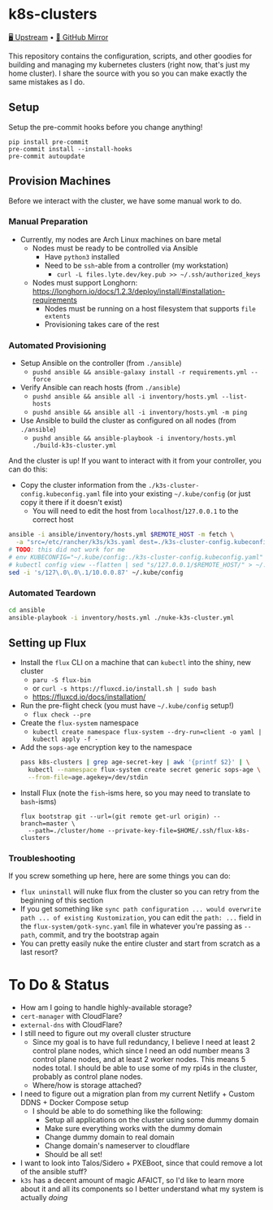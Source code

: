 # k8s-clusters

[🖥️ Upstream][upstream] • [🐙 GitHub Mirror][github]

This repository contains the configuration, scripts, and other goodies for
building and managing my kubernetes clusters (right now, that's just my home
cluster). I share the source with you so you can make exactly the same mistakes
as I do.

## Setup

Setup the pre-commit hooks before you change anything!

```
pip install pre-commit
pre-commit install --install-hooks
pre-commit autoupdate
```

## Provision Machines

Before we interact with the cluster, we have some manual work to do.

### Manual Preparation

- Currently, my nodes are Arch Linux machines on bare metal
  - Nodes must be ready to be controlled via Ansible
    - Have `python3` installed
    - Need to be `ssh`-able from a controller (my workstation)
      - `curl -L files.lyte.dev/key.pub >> ~/.ssh/authorized_keys`
  - Nodes must support Longhorn: https://longhorn.io/docs/1.2.3/deploy/install/#installation-requirements
    - Nodes must be running on a host filesystem that supports `file extents`
    - Provisioning takes care of the rest

### Automated Provisioning

- Setup Ansible on the controller (from `./ansible`)
  - `pushd ansible && ansible-galaxy install -r requirements.yml --force`
- Verify Ansible can reach hosts (from `./ansible`)
  - `pushd ansible && ansible all -i inventory/hosts.yml --list-hosts`
  - `pushd ansible && ansible all -i inventory/hosts.yml -m ping`
- Use Ansible to build the cluster as configured on all nodes (from `./ansible`)
  - `pushd ansible && ansible-playbook -i inventory/hosts.yml ./build-k3s-cluster.yml`

And the cluster is up! If you want to interact with it from your controller,
you can do this:

- Copy the cluster information from the `./k3s-cluster-config.kubeconfig.yaml` file into
  your existing `~/.kube/config` (or just copy it there if it doesn't exist)
  - You will need to edit the host from `localhost`/`127.0.0.1` to the correct host

```bash
ansible -i ansible/inventory/hosts.yml $REMOTE_HOST -m fetch \
  -a "src=/etc/rancher/k3s/k3s.yaml dest=./k3s-cluster-config.kubeconfig.yaml flat=yes"
# TODO: this did not work for me
# env KUBECONFIG="~/.kube/config:./k3s-cluster-config.kubeconfig.yaml" \
# kubectl config view --flatten | sed "s/127.0.0.1/$REMOTE_HOST/" > ~/.kube/new-config
sed -i 's/127\.0\.0\.1/10.0.0.87' ~/.kube/config
```

### Automated Teardown

```bash
cd ansible
ansible-playbook -i inventory/hosts.yml ./nuke-k3s-cluster.yml
```

## Setting up Flux

- Install the `flux` CLI on a machine that can `kubectl` into the shiny, new cluster
  - `paru -S flux-bin`
  - or `curl -s https://fluxcd.io/install.sh | sudo bash`
  - https://fluxcd.io/docs/installation/
- Run the pre-flight check (you must have `~/.kube/config` setup!)
  - `flux check --pre`
- Create the `flux-system` namespace
  - `kubectl create namespace flux-system --dry-run=client -o yaml | kubectl apply -f -`
- Add the `sops-age` encryption key to the namespace
  ```bash
  pass k8s-clusters | grep age-secret-key | awk '{printf $2}' | \
    kubectl --namespace flux-system create secret generic sops-age \
    --from-file=age.agekey=/dev/stdin
  ```
- Install Flux (note the `fish`-isms here, so you may need to translate to `bash`-isms)
  ```
  flux bootstrap git --url=(git remote get-url origin) --branch=master \
    --path=./cluster/home --private-key-file=$HOME/.ssh/flux-k8s-clusters
  ```

### Troubleshooting

If you screw something up here, here are some things you can do:

- `flux uninstall` will nuke flux from the cluster so you can retry from the
  beginning of this section
- If you get something like `sync path configuration ... would overwrite path ... of existing Kustomization`, you can edit the `path: ...` field in the
  `flux-system/gotk-sync.yaml` file in whatever you're passing as `--path`,
  commit, and try the bootstrap again
- You can pretty easily nuke the entire cluster and start from scratch as
  a last resort?

# To Do & Status

- How am I going to handle highly-available storage?
- `cert-manager` with CloudFlare?
- `external-dns` with CloudFlare?
- I still need to figure out my overall cluster structure
  - Since my goal is to have full redundancy, I believe I need at least
    2 control plane nodes, which since I need an odd number means 3 control
    plane nodes, and at least 2 worker nodes. This means 5 nodes total.
    I should be able to use some of my rpi4s in the cluster, probably as
    control plane nodes.
  - Where/how is storage attached?
- I need to figure out a migration plan from my current Netlify + Custom DDNS + Docker Compose setup
  - I should be able to do something like the following:
    - Setup all applications on the cluster using some dummy domain
    - Make sure everything works with the dummy domain
    - Change dummy domain to real domain
    - Change domain's nameserver to cloudflare
    - Should be all set!
- I want to look into Talos/Sidero + PXEBoot, since that could remove a lot of the ansible stuff?
- `k3s` has a decent amount of magic AFAICT, so I'd like to learn more about it
  and all its components so I better understand what my system is actually
  _doing_

[upstream]: https://git.lyte.dev/lytedev/k8s-clusters
[github]: https://github.com/lytedev/k8s-clusters
